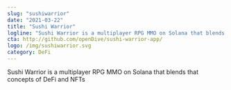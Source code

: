 ```yaml
---
slug: "sushiwarrior"
date: "2021-03-22"
title: "Sushi Warrior"
logline: "Sushi Warrior is a multiplayer RPG MMO on Solana that blends that concepts of DeFi and NFTs."
cta: http://github.com/openDive/sushi-warrior-app/
logo: /img/sushiwarrior.svg
category: DeFi
---
```


Sushi Warrior is a multiplayer RPG MMO on Solana that blends that concepts of DeFi and NFTs
